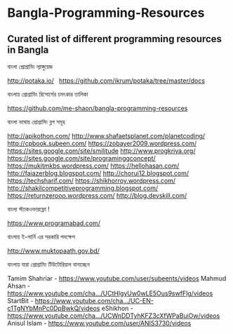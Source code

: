 # Bangla-Programming-Resources
## Curated list of different programming resources in Bangla

বাংলা প্রোগ্রামিং ল্যাঙ্গুয়েজ 

http://potaka.io/ &nbsp;
https://github.com/ikrum/potaka/tree/master/docs

বাংলায় প্রোগ্রামিং রিসোর্সের চমৎকার তালিকা

https://github.com/me-shaon/bangla-programming-resources

বাংলা ভাষায় প্রোগ্রামিং ব্লগ সমূহ

http://apikothon.com/
http://www.shafaetsplanet.com/planetcoding/
http://cpbook.subeen.com/
https://zobayer2009.wordpress.com/
https://sites.google.com/site/smilitude
http://www.progkriya.org/
https://sites.google.com/site/programinggconcept/
https://mukitmkbs.wordpress.com/
https://hellohasan.com/
http://faiazerblog.blogspot.com/
http://chorui12.blogspot.com/
https://techsharif.com/
https://shikhorroy.wordpress.com/
http://shakilcompetitiveprogramming.blogspot.com/
https://returnzerooo.wordpress.com/
http://blog.devskill.com/

বাংলা স্ট্যাকওভারফ্লো !

https://www.programabad.com/

বাংলায় ই-লার্নি এর সরকারি পদক্ষেপ

http://www.muktopaath.gov.bd/

বাংলায় যারা প্রোগ্রামিং টিউটোরিয়াল বানাচ্ছেন

Tamim Shahriar - https://www.youtube.com/user/subeents/videos
Mahmud Ahsan - https://www.youtube.com/cha…/UCtHlgyUw0wLE5Ous9swfFlg/videos
StartBit - https://www.youtube.com/cha…/UC-EN-c1TgNYbMnPc0DpBwkQ/videos
eShikhon - https://www.youtube.com/cha…/UCWnDDTyhKFZ3cXfWPaBuiOw/videos
Anisul Islam - https://www.youtube.com/user/ANIS3730/videos
